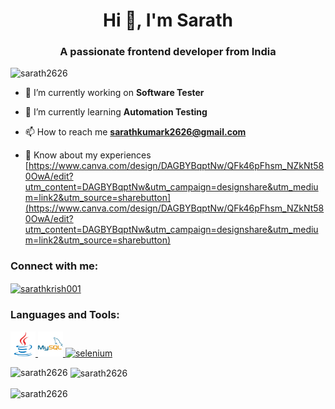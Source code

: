 <h1 align="center">Hi 👋, I'm Sarath</h1>
<h3 align="center">A passionate frontend developer from India</h3>

<p align="left"> <img src=https://giphy.com/gifs/animation-computer-programmers-nGMnDqebzDcfm"https://komarev.com/ghpvc/?username=sarath2626&label=Profile%20views&color=0e75b6&style=flat" alt="sarath2626" /> </p>

- 🔭 I’m currently working on **Software Tester**

- 🌱 I’m currently learning **Automation Testing**

- 📫 How to reach me **sarathkumark2626@gmail.com**

- 📄 Know about my experiences [https://www.canva.com/design/DAGBYBqptNw/QFk46pFhsm_NZkNt580OwA/edit?utm_content=DAGBYBqptNw&utm_campaign=designshare&utm_medium=link2&utm_source=sharebutton](https://www.canva.com/design/DAGBYBqptNw/QFk46pFhsm_NZkNt580OwA/edit?utm_content=DAGBYBqptNw&utm_campaign=designshare&utm_medium=link2&utm_source=sharebutton)

<h3 align="left">Connect with me:</h3>
<p align="left">
<a href="https://instagram.com/sarathkrish001" target="blank"><img align="center" src="https://raw.githubusercontent.com/rahuldkjain/github-profile-readme-generator/master/src/images/icons/Social/instagram.svg" alt="sarathkrish001" height="30" width="40" /></a>
</p>

<h3 align="left">Languages and Tools:</h3>
<p align="left"> <a href="https://www.java.com" target="_blank" rel="noreferrer"> <img src="https://raw.githubusercontent.com/devicons/devicon/master/icons/java/java-original.svg" alt="java" width="40" height="40"/> </a> <a href="https://www.mysql.com/" target="_blank" rel="noreferrer"> <img src="https://raw.githubusercontent.com/devicons/devicon/master/icons/mysql/mysql-original-wordmark.svg" alt="mysql" width="40" height="40"/> </a> <a href="https://www.selenium.dev" target="_blank" rel="noreferrer"> <img src="https://raw.githubusercontent.com/detain/svg-logos/780f25886640cef088af994181646db2f6b1a3f8/svg/selenium-logo.svg" alt="selenium" width="40" height="40"/> </a> </p>

<p><img align="left" src="https://github-readme-stats.vercel.app/api/top-langs?username=sarath2626&show_icons=true&locale=en&layout=compact" alt="sarath2626" /></p>

<p>&nbsp;<img align="center" src="https://github-readme-stats.vercel.app/api?username=sarath2626&show_icons=true&locale=en" alt="sarath2626" /></p>

<p><img align="center" src="https://github-readme-streak-stats.herokuapp.com/?user=sarath2626&" alt="sarath2626" /></p>
